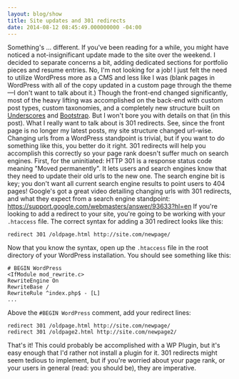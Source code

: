```yaml
---
layout: blog/show
title: Site updates and 301 redirects
date: 2014-08-12 08:45:49.000000000 -04:00
---
```


Something's ... different. If you've been reading for a while, you might have noticed a not-insignificant update made to the site over the weekend. I decided to separate concerns a bit, adding dedicated sections for portfolio pieces and resume entries. No, I'm not looking for a job! I just felt the need to utilize WordPress more as a CMS and less like I was (blank pages in WordPress with all of the copy updated in a custom page through the theme—I don't want to talk about it.) Though the front-end changed significantly, most of the heavy lifting was accomplished on the back-end with custom post types, custom taxonomies, and a completely new structure built on [Underscores](http://underscores.me/) and [Bootstrap](http://getbootstrap.com/). But I won't bore you with details on that (in this post). What I really want to talk about is 301 redirects. See, since the front page is no longer my latest posts, my site structure changed url-wise. Changing urls from a WordPress standpoint is trivial, but if you want to do something like this, you better do it right. 301 redirects will help you accomplish this correctly so your page rank doesn't suffer much on search engines. First, for the uninitiated: HTTP 301 is a response status code meaning "Moved permanently". It lets users and search engines know that they need to update their old urls to the new one. The search engine bit is key; you don't want all current search engine results to point users to 404 pages! Google's got a great video detailing changing urls with 301 redirects, and what they expect from a search engine standpoint: https://support.google.com/webmasters/answer/93633?hl=en If you're looking to add a redirect to your site, you're going to be working with your `.htaccess` file. The correct syntax for adding a 301 redirect looks like this:

    redirect 301 /oldpage.html http://site.com/newpage/

 Now that you know the syntax, open up the `.htaccess` file in the root directory of your WordPress installation. You should see something like this:

~~~  
# BEGIN WordPress
<IfModule mod_rewrite.c>
RewriteEngine On
RewriteBase /
RewriteRule ^index.php$ - [L]
...
~~~ 

 Above the `#BEGIN WordPress` comment, add your redirect lines:

~~~ 
redirect 301 /oldpage.html http://site.com/newpage/
redirect 301 /oldpage2.html http://site.com/newpage2/
~~~ 

That's it! This could probably be accomplished with a WP Plugin, but it's easy enough that I'd rather not install a plugin for it. 301 redirects might seem tedious to implement, but if you're worried about your page rank, or your users in general (read: you should be), they are imperative.
